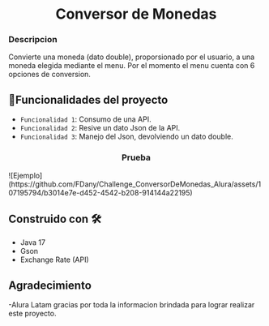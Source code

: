 
<h1 align="center"> Conversor de Monedas </h1>

<h3> Descripcion </h3>
Convierte una moneda (dato double), proporsionado por el usuario, a una moneda elegida mediante el menu. Por el momento el menu cuenta con 6 opciones de conversion.


## :hammer:Funcionalidades del proyecto

- `Funcionalidad 1`: Consumo de una API.
- `Funcionalidad 2`: Resive un dato Json de la API.
- `Funcionalidad 3`: Manejo del Json, devolviendo un dato double.

<h3 align="center"> Prueba </h3>
![Ejemplo](https://github.com/FDany/Challenge_ConversorDeMonedas_Alura/assets/107195794/b3014e7e-d452-4542-b208-914144a22195)



## Construido con 🛠️

- Java 17
- Gson
- Exchange Rate (API)

## Agradecimiento
-Alura Latam gracias por toda la informacion brindada para lograr realizar este proyecto.


